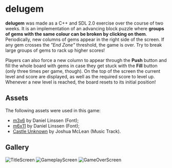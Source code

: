 # delugem

**delugem** was made as a C++ and SDL 2.0 exercise over the course of two weeks. It is an implementation of an advancing block puzzle where **groups of gems with the same colour can be broken by clicking on them**. Periodically, new columns of gems appear in the right side of the screen. If any gem crosses the _"End Zone"_ threshold, the game is over. Try to break large groups of gems to rack up higher scores!

Players can also force a new column to appear through the **Push** button and fill the whole board with gems in case they get stuck with the **Fill** button (only three times per game, though). On the top of the screen the current level and score are displayed, as well as the required score to level up. Whenever a new level is reached, the board resets to its initial position!

## Assets

The following assets were used in this game:

- [m3x6](https://managore.itch.io/m3x6) by Daniel Linssen (Font);
- [m6x11](https://managore.itch.io/m6x11) by Daniel Linssen (Font);
- [Castle Unknown](https://joshua-mclean.itch.io/music-pack-7) by Joshua McLean (Music Track).

## Gallery

![TitleScreen](https://user-images.githubusercontent.com/63672636/115740584-dfc35e00-a386-11eb-898e-421fe7cf0ca9.png)
![GameplayScreen](https://user-images.githubusercontent.com/63672636/115740592-e18d2180-a386-11eb-9ce4-788ffeda110e.png)
![GameOverScreen](https://user-images.githubusercontent.com/63672636/115740600-e2be4e80-a386-11eb-8317-7f546d4d99b9.png)
